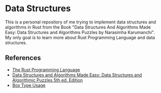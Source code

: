 # Data Structures

This is a personal repository of me trying to implement data structures and algorithms in Rust from the Book "Data Structures And Algorithms Made Easy: Data Structures and Algorithms Puzzles by Narasimha Karumanchi". My only goal is to learn more about Rust Programming Language and data structures. 


## References
* [The Rust Programming Language](https://doc.rust-lang.org/book/)
* [Data Structures and Algorithms Made Easy: Data Structures and Algorithmic Puzzles 5th ed. Edition](https://www.amazon.com/Data-Structures-Algorithms-Made-Easy/dp/819324527X)
* [Box Type Usage](https://dhghomon.github.io/easy_rust/Chapter_53.html)
